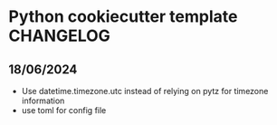 # Python cookiecutter template CHANGELOG

## 18/06/2024

- Use datetime.timezone.utc instead of relying on pytz for timezone information
- use toml for config file
